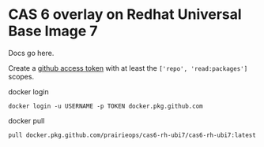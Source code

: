 # CAS 6 overlay on Redhat Universal Base Image 7

Docs go here.

Create a [github access token](https://github.com/settings/tokens) with at least the `['repo', 'read:packages']` scopes.

docker login

`docker login -u USERNAME -p TOKEN docker.pkg.github.com`

docker pull

`pull docker.pkg.github.com/prairieops/cas6-rh-ubi7/cas6-rh-ubi7:latest`
